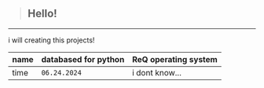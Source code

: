 > ## Hello!

____
i will creating this projects!

| name | databased for python   |  ReQ operating system   |
|---|-----|-----|
| time  | `06.24.2024`| i dont know...
